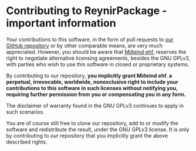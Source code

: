 # Contributing to ReynirPackage - important information

Your contributions to this software, in the form of pull requests to
[our GitHub repository](https://github.com/mideind/ReynirPackage) or by other
comparable means, are very much appreciated. However, you should be aware that 
[Miðeind ehf.](https://mideind.is) reserves the right to negotiate alternative 
licensing agreements, besides the GNU GPLv3, with parties who wish to use this 
software in closed or proprietary systems.

By contributing to our repository, **you implicitly grant Miðeind ehf. a perpetual, 
irrevocable, worldwide, nonexclusive right to include your contributions to this 
software in such licenses without notifying you, requiring further permission from 
you or compensating you in any form.**

The disclaimer of warranty found in the GNU GPLv3 continues to apply
in such scenarios.

You are of course still free to clone our repository, add to or modify
the software and redistribute the result, under the GNU GPLv3 license.
It is only by contributing to *our* repository that you implicitly grant
the above described rights.
